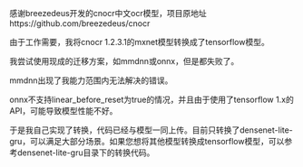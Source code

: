 感谢breezedeus开发的cnocr中文ocr模型，项目原地址https://github.com/breezedeus/cnocr

由于工作需要，我将cnocr 1.2.3.1的mxnet模型转换成了tensorflow模型。

我尝试使用现成的迁移方案，如mmdnn或onnx，但是都失败了。

mmdnn出现了我能力范围内无法解决的错误。

onnx不支持linear_before_reset为true的情况，并且由于使用了tensorflow 1.x的API，可能导致模型性能不好。

于是我自己实现了转换，代码已经与模型一同上传。目前只转换了densenet-lite-gru，可以满足大部分场景。如果您想将其他模型转换成tensorflow模型，可以参考densenet-lite-gru目录下的转换代码。
